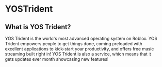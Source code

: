 # YOSTrident

## What is YOS Trident?
YOS Trident is the world's most advanced operating system on Roblox. YOS Trident empowers people to get things done, coming preloaded with excellent applications to kick-start your productivity, and offers free music streaming built right in! YOS Trident is also a service, which means that it gets updates ever month showcasing new features!

## 
